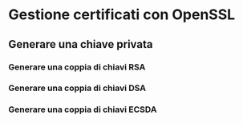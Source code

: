 # Gestione certificati con OpenSSL

## Generare una chiave privata

### Generare una coppia di chiavi RSA



### Generare una coppia di chiavi DSA

### Generare una coppia di chiavi ECSDA
